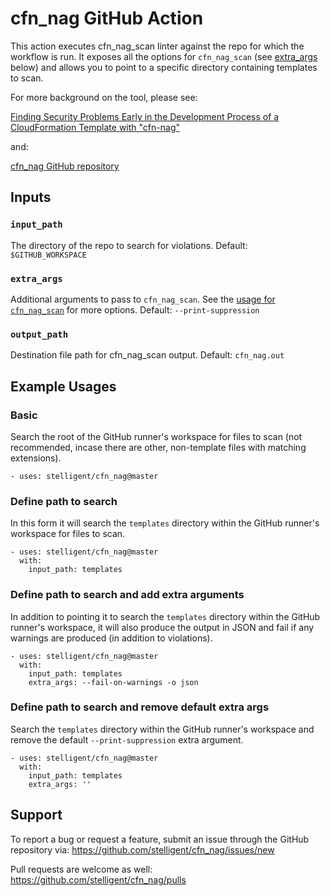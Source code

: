 # cfn_nag GitHub Action

This action executes cfn_nag_scan linter against the repo for which the workflow is run.  It exposes all the options for `cfn_nag_scan` (see [extra_args](https://github.com/stelligent/cfn_nag/github-action.md#extra_args) below) and allows you to point to a specific directory containing templates to scan.

For more background on the tool, please see:

[Finding Security Problems Early in the Development Process of a CloudFormation Template with "cfn-nag"](https://stelligent.com/2016/04/07/finding-security-problems-early-in-the-development-process-of-a-cloudformation-template-with-cfn-nag/)

and:

[cfn_nag GitHub repository](https://github.com/stelligent/cfn_nag)

## Inputs

### `input_path`

The directory of the repo to search for violations. Default: `$GITHUB_WORKSPACE`

### `extra_args`

Additional arguments to pass to `cfn_nag_scan`. See the [usage for `cfn_nag_scan`](https://github.com/stelligent/cfn_nag#usage) for more options. Default: `--print-suppression`

### `output_path`

Destination file path for cfn_nag_scan output. Default: `cfn_nag.out`
## Example Usages

### Basic

Search the root of the GitHub runner's workspace for files to scan (not recommended, incase there are other, non-template files with matching extensions).

```
- uses: stelligent/cfn_nag@master
```

### Define path to search

In this form it will search the `templates` directory within the GitHub runner's workspace for files to scan.

```
- uses: stelligent/cfn_nag@master
  with:
    input_path: templates
```

### Define path to search and add extra arguments

In addition to pointing it to search the `templates` directory within the GitHub runner's workspace, it will also produce the output in JSON and fail if any warnings are produced (in addition to violations).

```
- uses: stelligent/cfn_nag@master
  with:
    input_path: templates
    extra_args: --fail-on-warnings -o json
```

### Define path to search and remove default extra args

Search the `templates` directory within the GitHub runner's workspace and remove the default `--print-suppression` extra argument.

```
- uses: stelligent/cfn_nag@master
  with:
    input_path: templates
    extra_args: ''
```

## Support

To report a bug or request a feature, submit an issue through the GitHub repository via: https://github.com/stelligent/cfn_nag/issues/new

Pull requests are welcome as well: https://github.com/stelligent/cfn_nag/pulls